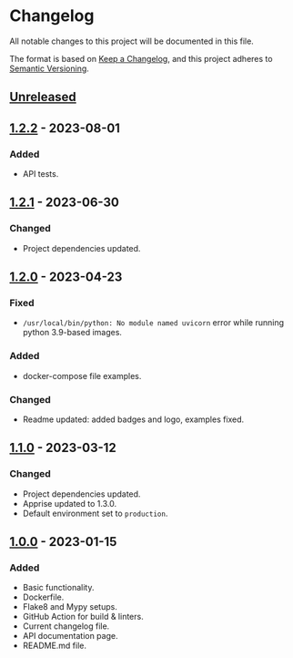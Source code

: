 # Changelog

All notable changes to this project will be documented in this file.

The format is based on [Keep a Changelog](https://keepachangelog.com/en/1.0.0/),
and this project adheres to [Semantic Versioning](https://semver.org/spec/v2.0.0.html).

## [Unreleased]

## [1.2.2] - 2023-08-01

### Added

- API tests.

## [1.2.1] - 2023-06-30

### Changed

- Project dependencies updated.

## [1.2.0] - 2023-04-23

### Fixed

- `/usr/local/bin/python: No module named uvicorn` error while running python 3.9-based images.

### Added

- docker-compose file examples.

### Changed

- Readme updated: added badges and logo, examples fixed.

## [1.1.0] - 2023-03-12

### Changed

- Project dependencies updated.
- Apprise updated to 1.3.0.
- Default environment set to `production`.

## [1.0.0] - 2023-01-15

### Added

- Basic functionality.
- Dockerfile.
- Flake8 and Mypy setups.
- GitHub Action for build & linters.
- Current changelog file.
- API documentation page.
- README.md file.

[Unreleased]: https://github.com/s-nagaev/notifyme/compare/v1.2.2...v1.1.0
[1.2.2]: https://github.com/s-nagaev/notifyme/tree/v1.2.2
[1.2.1]: https://github.com/s-nagaev/notifyme/tree/v1.2.1
[1.2.0]: https://github.com/s-nagaev/notifyme/tree/v1.2.0
[1.1.0]: https://github.com/s-nagaev/notifyme/tree/v1.1.0
[1.0.0]: https://github.com/s-nagaev/notifyme/tree/v1.0.0
